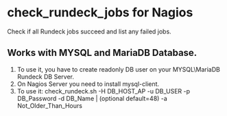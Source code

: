 # check_rundeck_jobs for Nagios
Check if all Rundeck jobs succeed and list any failed jobs.
## Works with MYSQL and MariaDB Database.

1. To use it, you have to create readonly DB user on your MYSQL\MariaDB Rundeck DB Server.<br>
2. On Nagios Server you need to install mysql-client.
3. To use it: check_rundeck.sh -H DB_HOST_AP -u DB_USER -p DB_Password -d DB_Name | (optional default=48) -a Not_Older_Than_Hours

